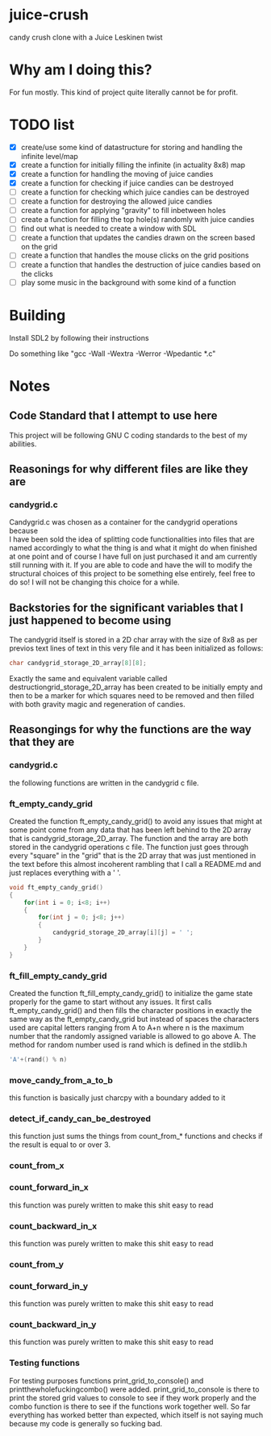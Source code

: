 # juice-crush
candy crush clone with a Juice Leskinen twist

# Why am I doing this?
For fun mostly. This kind of project quite literally cannot be for profit.

# TODO list
- [X] create/use some kind of datastructure for storing and handling the infinite level/map
- [X] create a function for initially filling the infinite (in actuality 8x8) map
- [X] create a function for handling the moving of juice candies
- [X] create a function for checking if juice candies can be destroyed
- [ ] create a function for checking which juice candies can be destroyed
- [ ] create a function for destroying the allowed juice candies
- [ ] create a function for applying "gravity" to fill inbetween holes
- [ ] create a function for filling the top hole(s) randomly with juice candies
- [ ] find out what is needed to create a window with SDL
- [ ] create a function that updates the candies drawn on the screen based on the grid
- [ ] create a function that handles the mouse clicks on the grid positions
- [ ] create a function that handles the destruction of juice candies based on the clicks
- [ ] play some music in the background with some kind of a function

# Building
Install SDL2 by following their instructions

Do something like "gcc -Wall -Wextra -Werror -Wpedantic *.c"

# Notes

## Code Standard that I attempt to use here
This project will be following GNU C coding standards to the best of my abilities.

## Reasonings for why different files are like they are

### candygrid.c
Candygrid.c was chosen as a container for the candygrid operations because <br> I have been sold the idea of splitting code functionalities into files that are named accordingly to what the thing is and what it might do when finished at one point and of course I have full on just purchased it and am currently still running with it. If you are able to code and have the will to modify the structural choices of this project to be something else entirely, feel free to do so! I will not be changing this choice for a while.

## Backstories for the significant variables that I just happened to become using
The candygrid itself is stored in a 2D char array with the size of 8x8 as per previos text lines of text in this very file and it has been initialized as follows:

```c
char candygrid_storage_2D_array[8][8];
```

Exactly the same and equivalent variable called destructiongrid_storage_2D_array has been created to be initially empty and then to be a marker for which squares need to be removed and then filled with both gravity magic and regeneration of candies. 

## Reasongings for why the functions are the way that they are

### candygrid.c
the following functions are written in the candygrid c file.

### ft_empty_candy_grid
Created the function ft_empty_candy_grid() to avoid any issues that might at some point come from any data that has been left behind to the 2D array that is candygrid_storage_2D_array. The function and the array are both stored in the candygrid operations c file. The function just goes through every "square" in the "grid" that is the 2D array that was just mentioned in the text before this almost incoherent rambling that I call a README.md and just replaces everything with a ' '.

```c
void ft_empty_candy_grid()
{
	for(int i = 0; i<8; i++)
	{
		for(int j = 0; j<8; j++)
		{
			candygrid_storage_2D_array[i][j] = ' ';
		}
	}
}
```

### ft_fill_empty_candy_grid
Created the function ft_fill_empty_candy_grid() to initialize the game state properly for the game to start without any issues. It first calls ft_empty_candy_grid() and then fills the character positions in exactly the same way as the ft_empty_candy_grid but instead of spaces the characters used are capital letters ranging from A to A+n where n is the maximum number that the randomly assigned variable is allowed to go above A. The method for random number used is rand which is defined in the stdlib.h

```c
'A'+(rand() % n)
```

### move_candy_from_a_to_b
this function is basically just charcpy with a boundary added to it

### detect_if_candy_can_be_destroyed
this function just sums the things from count_from_* functions and checks if the result is equal to or over 3.

### count_from_x

### count_forward_in_x
this function was purely written to make this shit easy to read

### count_backward_in_x
this function was purely written to make this shit easy to read

### count_from_y

### count_forward_in_y
this function was purely written to make this shit easy to read

### count_backward_in_y
this function was purely written to make this shit easy to read

### Testing functions
For testing purposes functions print_grid_to_console() and printthewholefuckingcombo() were added. print_grid_to_console is there to print the stored grid values to console to see if they work properly and the combo function is there to see if the functions work together well. So far everything has worked better than expected, which itself is not saying much because my code is generally so fucking bad.

